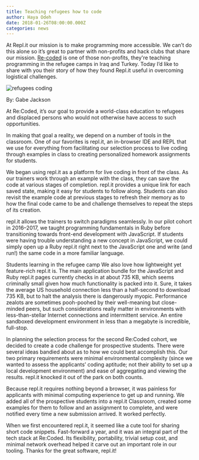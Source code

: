 ```yaml
---
title: Teaching refugees how to code
author: Haya Odeh
date: 2018-01-26T08:00:00.000Z
categories: news
---
```


At Repl.it our mission is to make programming more accessible. We can’t do this
alone so it’s great to partner with non-profits and hack clubs that share our
mission. [Re-coded](http://www.re-coded.com/) is one of those non-profits, they're
teaching programming in the refugee camps in Iraq and Turkey. Today I’d like to share
with you their story of how they found Repl.it useful in overcoming logistical challenges.

![refugees coding](https://cdn-images-1.medium.com/max/1600/1*lBVMxcsvMHSkghlAo1-5GQ.png)

By: Gabe Jackson

At Re:Coded, it’s our goal to provide a world-class education to refugees and
displaced persons who would not otherwise have access to such opportunities.

In making that goal a reality, we depend on a number of tools in the
classroom. One of our favorites is repl.it, an in-browser IDE and REPL that we
use for everything from facilitating our selection process to live coding
through examples in class to creating personalized homework assignments for
students.

We began using repl.it as a platform for live coding in front of the class. As
our trainers work through an example with the class, they can save the code at
various stages of completion. repl.it provides a unique link for each saved
state, making it easy for students to follow along. Students can also revisit
the example code at previous stages to refresh their memory as to how the final
code came to be and challenge themselves to repeat the steps of its creation.

repl.it allows the trainers to switch paradigms seamlessly. In our pilot cohort
in 2016–2017, we taught programming fundamentals in Ruby before transitioning
towards front-end development with JavaScript. If students were having trouble
understanding a new concept in JavaScript, we could simply open up a Ruby
repl.it right next to the JavaScript one and write (and run!) the same code in a
more familiar language.


Students learning in the refugee camp We also love how lightweight yet
feature-rich repl.it is. The main application bundle for the JavaScript and Ruby
repl.it pages currently checks in at about 735 KB, which seems criminally small
given how much functionality is packed into it. Sure, it takes the average US
household connection less than a half-second to download 735 KB, but to halt the
analysis there is dangerously myopic. Performance zealots are sometimes
pooh-poohed by their well-meaning but close-minded peers, but such
considerations really matter in environments with less-than-stellar Internet
connections and intermittent service. An entire sandboxed development
environment in less than a megabyte is incredible, full-stop.

In planning the selection process for the second Re:Coded cohort, we decided to
create a code challenge for prospective students. There were several ideas
bandied about as to how we could best accomplish this. Our two primary
requirements were minimal environmental complexity (since we wanted to assess
the applicants’ coding aptitude; not their ability to set up a local development
environment) and ease of aggregating and viewing the results. repl.it knocked it
out of the park on both counts.

Because repl.it requires nothing beyond a browser, it was painless for
applicants with minimal computing experience to get up and running. We added all
of the prospective students into a repl.it Classroom, created some examples for
them to follow and an assignment to complete, and were notified every time a new
submission arrived. It worked perfectly.

When we first encountered repl.it, it seemed like a cute tool for sharing short
code snippets. Fast-forward a year, and it was an integral part of the tech
stack at Re:Coded. Its flexibility, portability, trivial setup cost, and minimal
network overhead helped it carve out an important role in our tooling. Thanks
for the great software, repl.it!